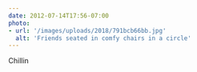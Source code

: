 ```yaml
---
date: 2012-07-14T17:56-07:00
photo:
- url: '/images/uploads/2018/791bcb66bb.jpg'
  alt: 'Friends seated in comfy chairs in a circle'
---
```

Chillin
